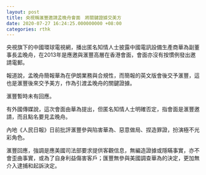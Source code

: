 ```yaml
---
layout: post
title: 央視稱滙豐邀請孟晚舟會面　將關鍵證據交美方
date: 2020-07-27 16:24:25.000000000 +08:00
categories: rthk
---
```


央視旗下的中國環球電視網，播出匿名知情人士披露中國電訊設備生產商華為副董事長孟晚舟，在2013年是應邀與滙豐高層在香港會面，會面亦沒有按慣例發出邀請電郵。

報道說，孟晚舟簡報華為在伊朗業務與合規性，而簡報的英文版會後交予滙豐，這也是滙豐後來交予美方，作為引渡孟晚舟的關鍵證據。

滙豐暫時未有回應。

有外國傳媒說，這次會面由華為提出，但匿名知情人士明確否定，指會面是滙豐邀請，而且點名要見孟晚舟。

內地《人民日報》日前批評滙豐參與陷害華為、惡意做局、捏造罪證，扮演極不光彩角色。

滙豐回應，強調是應美國司法部要求提供客觀信息，無編造證據或隱瞞事實，亦不會歪曲事實，或為了自身利益傷害客戶；匯豐無參與美國調查華為的決定，更加無介入逮捕和起訴決定。
